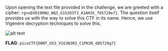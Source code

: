 Upon opening the text file provided in the challenge, we are greeted with a cipher: `rgnoDVD{O0NU_WQ3_G1G3O3T3_A1AH3S_f85729e7}`. The question itself provides us with the way to solve this CTF in its name. Hence, we use Vigenère decryption techniques to solve this.

![alt text](./img/image.png)

**FLAG**: `picoCTF{D0NT_US3_V1G3N3R3_C1PH3R_d85729g7}`
